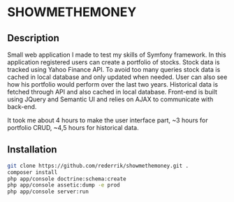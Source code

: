 SHOWMETHEMONEY
=========

## Description
Small web application I made to test my skills of Symfony framework.
In this application registered users can create a portfolio of stocks. Stock data is tracked using
Yahoo Finance API. To avoid too many queries stock data is cached in local database and only updated when needed.
User can also see how his portfolio would perform over the last two years. Historical data is fetched through API and also cached in local database.
Front-end is built using JQuery and Semantic UI and relies on AJAX to communicate with back-end.

It took me about 4 hours to make the user interface part, ~3 hours for portfolio CRUD, 
~4,5 hours for historical data. 

## Installation
```bash
git clone https://github.com/rederrik/showmethemoney.git .
composer install
php app/console doctrine:schema:create
php app/console assetic:dump -e prod
php app/console server:run
```

